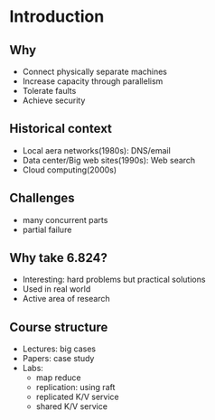 # Introduction

## Why

+ Connect physically separate machines
+ Increase capacity through parallelism
+ Tolerate faults
+ Achieve security

## Historical context

+ Local aera networks(1980s): DNS/email
+ Data center/Big web sites(1990s): Web search
+ Cloud computing(2000s)

## Challenges

+ many concurrent parts
+ partial failure

## Why take 6.824?

+ Interesting: hard problems but practical solutions
+ Used in real world
+ Active area of research

## Course structure

+ Lectures: big cases
+ Papers: case study
+ Labs:
  + map reduce
  + replication: using raft
  + replicated K/V service
  + shared K/V service
